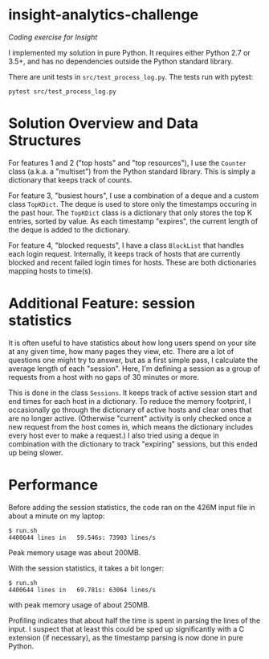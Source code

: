 # insight-analytics-challenge

*Coding exercise for Insight*

I implemented my solution in pure Python. It requires either
Python 2.7 or 3.5+, and has no dependencies outside the Python standard
library.

There are unit tests in `src/test_process_log.py`. The tests run with pytest:
```
pytest src/test_process_log.py
```

# Solution Overview and Data Structures

For features 1 and 2 ("top hosts" and "top resources"), I use
the `Counter` class (a.k.a. a "multiset")  from the Python standard library.
This is simply a dictionary that keeps track of counts.

For feature 3, "busiest hours", I use a combination of a deque and a custom
class `TopKDict`. The deque is used to store only the timestamps occuring in
the past hour. The `TopKDict` class is a dictionary that only stores the top K
entries, sorted by value. As each timestamp "expires", the current length
of the deque is added to the dictionary.

For feature 4, "blocked requests", I have a class `BlockList` that handles
each login request. Internally, it keeps track of hosts that are currently
blocked and recent failed login times for hosts. These are both dictionaries
mapping hosts to time(s).


# Additional Feature: session statistics

It is often useful to have statistics about how long users spend on
your site at any given time, how many pages they view, etc. There are
a lot of questions one might try to answer, but as a first simple
pass, I calculate the average length of each "session".  Here, I'm
defining a session as a group of requests from a host with no gaps
of 30 minutes or more.

This is done in the class `Sessions`. It keeps track of active session
start and end times for each host in a dictionary. To reduce the
memory footprint, I occasionally go through the dictionary of active
hosts and clear ones that are no longer active. (Otherwise "current"
activity is only checked once a new request from the host comes in,
which means the dictionary includes every host ever to make a
request.) I also tried using a deque in combination with the
dictionary to track "expiring" sessions, but this ended up being
slower.


# Performance

Before adding the session statistics, the code ran on the 426M input
file in about a minute on my laptop:
```
$ run.sh 
4400644 lines in   59.546s: 73903 lines/s
```
Peak memory usage was about 200MB.

With the session statistics, it takes a bit longer:
```
$ run.sh 
4400644 lines in   69.781s: 63064 lines/s
```
with peak memory usage of about 250MB.

Profiling indicates that about half the time is spent in parsing the
lines of the input. I suspect that at least this could be sped up
significantly with a C extension (if necessary), as the timestamp
parsing is now done in pure Python.
